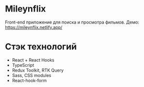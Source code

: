 # Mileynflix

Front-end приложение для поиска и просмотра фильмов. Демо: https://mileynflix.netlify.app/

# Стэк технологий

* React + React Hooks
* TypeScript
* Redux Toolkit, RTK Query
* Sass, CSS modules
* React-hook-form
